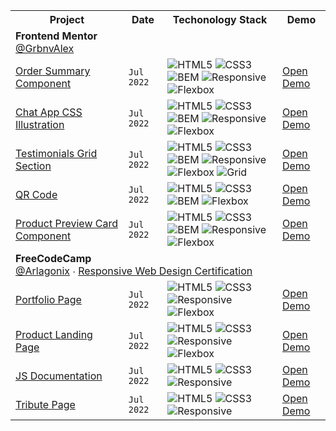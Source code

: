 <table align="center">
  
  <!-- HEADER -->
  <tr>
    <th>Project</th>
    <th>Date</th>
    <th>Techonology Stack</th>
    <th>Demo</th>
  </tr>
  
  <tr>
    <td colspan="100">
      <strong>Frontend Mentor</strong>
      <br>
      <a href="https://www.frontendmentor.io/profile/GrbnvAlex">@GrbnvAlex</a>
    </td>
  </tr>
  
  <!-- ORDER SUMMARY COMPONENT -->
  <tr>
    <td>
     <a href="https://github.com/arlagonix/arlagonix.github.io/tree/main/projects/order-summary-component-main">
      Order Summary Component
     </a>
    </td>
    <td><code>Jul 2022</code></td>
    <td>
     <img alt="HTML5" src="https://img.shields.io/badge/-HTML-red?style=flat&logo=html5&logoColor=white">
     <img alt="CSS3" src="https://img.shields.io/badge/-CSS-blue?style=flat&logo=css3&logoColor=white">
     <br>
     <img alt="BEM" src="https://img.shields.io/badge/-BEM-lightgray?style=flat">
     <img alt="Responsive" src="https://img.shields.io/badge/-responsive-lightgrey?style=flat">
     <img alt="Flexbox" src="https://img.shields.io/badge/-flexbox-lightgrey?style=flat">
    </td>
    <td>
      <a href="https://arlagonix.github.io/projects/order-summary-component-main/">
       Open Demo
      </a>
   </td>
  </tr>
   
  <!-- CHAT APP CSS ILLUSTRATION -->
  <tr>
    <td>
     <a href="https://github.com/arlagonix/arlagonix.github.io/tree/main/projects/chat-app-css-illustration-master">
      Chat App CSS Illustration
     </a>
    </td>
    <td><code>Jul 2022</code></td>
    <td>
     <img alt="HTML5" src="https://img.shields.io/badge/-HTML-red?style=flat&logo=html5&logoColor=white">
     <img alt="CSS3" src="https://img.shields.io/badge/-CSS-blue?style=flat&logo=css3&logoColor=white">
     <br>
     <img alt="BEM" src="https://img.shields.io/badge/-BEM-lightgray?style=flat">
     <img alt="Responsive" src="https://img.shields.io/badge/-responsive-lightgrey?style=flat">
     <img alt="Flexbox" src="https://img.shields.io/badge/-flexbox-lightgrey?style=flat">
    </td>
    <td>
      <a href="https://arlagonix.github.io/projects/chat-app-css-illustration-master">
       Open Demo
      </a>
   </td>
  </tr>
   
   <!-- TESTIMONIALS GRID SECTION -->
  <tr>
    <td>
     <a href="https://github.com/arlagonix/arlagonix.github.io/tree/main/projects/testimonials-grid-section-main">
      Testimonials Grid Section
     </a>
    </td>
    <td><code>Jul 2022</code></td>
    <td>
     <img alt="HTML5" src="https://img.shields.io/badge/-HTML-red?style=flat&logo=html5&logoColor=white">
     <img alt="CSS3" src="https://img.shields.io/badge/-CSS-blue?style=flat&logo=css3&logoColor=white">
     <br>
     <img alt="BEM" src="https://img.shields.io/badge/-BEM-lightgray?style=flat">
     <img alt="Responsive" src="https://img.shields.io/badge/-responsive-lightgrey?style=flat">
     <img alt="Flexbox" src="https://img.shields.io/badge/-flexbox-lightgrey?style=flat">
     <img alt="Grid" src="https://img.shields.io/badge/-grid-lightgrey?style=flat">
    </td>
    <td>
      <a href="https://arlagonix.github.io/projects/testimonials-grid-section-main">
       Open Demo
      </a>
   </td>
  </tr>
   
  <!-- QR CODE -->
  <tr>
    <td>
     <a href="https://github.com/arlagonix/arlagonix.github.io/tree/main/projects/qr-code-component-main">
      QR Code
     </a>
    </td>
    <td><code>Jul 2022</code></td>
    <td>
     <img alt="HTML5" src="https://img.shields.io/badge/-HTML-red?style=flat&logo=html5&logoColor=white">
     <img alt="CSS3" src="https://img.shields.io/badge/-CSS-blue?style=flat&logo=css3&logoColor=white">
     <br>
     <img alt="BEM" src="https://img.shields.io/badge/-BEM-lightgray?style=flat">
     <img alt="Flexbox" src="https://img.shields.io/badge/-flexbox-lightgrey?style=flat">
    </td>
    <td>
      <a href="https://arlagonix.github.io/projects/qr-code-component-main">
       Open Demo
      </a>
   </td>
  </tr>
  
  <!-- PRODUCT PREVIEW CARD COMPONENT -->
  <tr>
    <td>
     <a href="https://github.com/arlagonix/arlagonix.github.io/tree/main/projects/product-preview-card-component-main">
      Product Preview Card Component
     </a>
    </td>
    <td><code>Jul 2022</code></td>
    <td>
     <img alt="HTML5" src="https://img.shields.io/badge/-HTML-red?style=flat&logo=html5&logoColor=white">
     <img alt="CSS3" src="https://img.shields.io/badge/-CSS-blue?style=flat&logo=css3&logoColor=white">
     <br>
     <img alt="BEM" src="https://img.shields.io/badge/-BEM-lightgray?style=flat">
     <img alt="Responsive" src="https://img.shields.io/badge/-responsive-lightgray?style=flat">
     <img alt="Flexbox" src="https://img.shields.io/badge/-flexbox-lightgrey?style=flat">
    </td>
    <td>
      <a href="https://arlagonix.github.io/projects/product-preview-card-component-main">
       Open Demo
      </a>
   </td>
  </tr>
   
  <tr>
    <td colspan="100">
      <strong>FreeCodeCamp</strong>
      <br>
      <a href="https://www.freecodecamp.org/Arlagonix">@Arlagonix</a> ∙ <a href="https://www.freecodecamp.org/certification/Arlagonix/responsive-web-design">Responsive Web Design Certification</a>
    </td>
  </tr>
  
  <!-- PORTFOLIO PAGE -->
  <tr>
    <td>
     <a href="https://github.com/arlagonix/arlagonix.github.io/tree/main/projects/freecodecamp-portfolio-page">
      Portfolio Page
     </a>
    </td>
    <td><code>Jul 2022</code></td>
    <td>
     <img alt="HTML5" src="https://img.shields.io/badge/-HTML-red?style=flat&logo=html5&logoColor=white">
     <img alt="CSS3" src="https://img.shields.io/badge/-CSS-blue?style=flat&logo=css3&logoColor=white">
     <br>
     <img alt="Responsive" src="https://img.shields.io/badge/-responsive-lightgray?style=flat">
     <img alt="Flexbox" src="https://img.shields.io/badge/-flexbox-lightgrey?style=flat">
    </td>
    <td>
      <a href="https://arlagonix.github.io/projects/freecodecamp-portfolio-page">
       Open Demo
      </a>
   </td>
  </tr>
  
  <!-- PRODUCT LANDING PAGE -->
  <tr>
    <td>
     <a href="https://github.com/arlagonix/arlagonix.github.io/tree/main/projects/freecodecamp-product-landing-page">
      Product Landing Page
     </a>
    </td>
    <td><code>Jul 2022</code></td>
    <td>
     <img alt="HTML5" src="https://img.shields.io/badge/-HTML-red?style=flat&logo=html5&logoColor=white">
     <img alt="CSS3" src="https://img.shields.io/badge/-CSS-blue?style=flat&logo=css3&logoColor=white">
     <br>
     <img alt="Responsive" src="https://img.shields.io/badge/-responsive-lightgray?style=flat">
     <img alt="Flexbox" src="https://img.shields.io/badge/-flexbox-lightgrey?style=flat">
    </td>
    <td>
      <a href="https://arlagonix.github.io/projects/freecodecamp-product-landing-page">
       Open Demo
      </a>
   </td>
  </tr>
  
  <!-- JS DOCUMENTATION -->
  <tr>
    <td>
     <a href="https://github.com/arlagonix/arlagonix.github.io/tree/main/projects/freecodecamp-js-documentation">
      JS Documentation
     </a>
    </td>
    <td><code>Jul 2022</code></td>
    <td>
     <img alt="HTML5" src="https://img.shields.io/badge/-HTML-red?style=flat&logo=html5&logoColor=white">
     <img alt="CSS3" src="https://img.shields.io/badge/-CSS-blue?style=flat&logo=css3&logoColor=white">
     <br>
     <img alt="Responsive" src="https://img.shields.io/badge/-responsive-lightgray?style=flat">
    </td>
    <td>
      <a href="https://arlagonix.github.io/projects/freecodecamp-js-documentation">
       Open Demo
      </a>
   </td>
  </tr>
  
  <!-- TRIBUTE PAGE -->
  <tr>
    <td>
     <a href="https://github.com/arlagonix/arlagonix.github.io/tree/main/projects/freecodecamp-tribute-page">
      Tribute Page
     </a>
    </td>
    <td><code>Jul 2022</code></td>
    <td>
     <img alt="HTML5" src="https://img.shields.io/badge/-HTML-red?style=flat&logo=html5&logoColor=white">
     <img alt="CSS3" src="https://img.shields.io/badge/-CSS-blue?style=flat&logo=css3&logoColor=white">
     <br>
     <img alt="Responsive" src="https://img.shields.io/badge/-responsive-lightgray?style=flat">
    </td>
    <td>
      <a href="https://arlagonix.github.io/projects/freecodecamp-tribute-page">
       Open Demo
      </a>
   </td>
  </tr>
   
</table>
